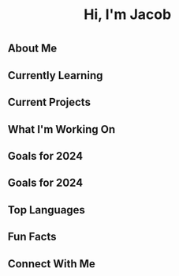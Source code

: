 <div id="toc">
<div class="name-header">
<ul align="center" style="list-style: none">
<summary>
<h1> Hi, I'm Jacob <h1>
</summary>
</ul>
</div>
</div>

<div id="toc">
<div class="about-section">
<ul align="left" style="list-style: none">
<summary>
<h2> About Me </h2>
</summary>
</ul>
</div>
</div>

<div id="toc">
<div class="Currently-Learning-section">
<ul align="left" style="list-style: none">
<summary>
<h2> Currently Learning </h2>
</summary>
</ul>
</div>
</div>

<div id="toc">
<div class="Current-Projects-section">
<ul align="left" style="list-style: none">
<summary>
<h2> Current Projects <h2>
</summary>
</ul>
</div>
</div>

<div id="toc">
<div class="about-section-header">
<ul align="left" style="list-style: none">
<summary>
<h2> What I'm Working On <h2>
</summary>
</ul>
</div>
</div>

<div id="toc">
<div class="about-section-header">
<ul align="left" style="list-style: none">
<summary>
<h2> Goals for 2024 <h2>
</summary>
</ul>
</div>
</div>

<div id="toc">
<div class="about-section-header">
<ul align="left" style="list-style: none">
<summary>
<h2> Goals for 2024 <h2>
</summary>
</ul>
</div>
</div>

<div id="toc">
<div class="about-section-header">
<ul align="left" style="list-style: none">
<summary>
<h2> Top Languages <h2>
</summary>
</ul>
</div>
</div>

<div id="toc">
<div class="about-section-header">
<ul align="left" style="list-style: none">
<summary>
<h2> Fun Facts <h2>
</summary>
</ul>
</div>
</div>

<div id="toc">
<div class="about-section-header">
<ul align="left" style="list-style: none">
<summary>
<h2> Connect With Me <h2>
</summary>
</ul>
</div>
</div>

<!--
<div id="toc">
<div class="about-section">
<ul align="left" style="list-style: none">
<p>
Full-Stack Software Engineer currently attending Atlas School in Tulsa, expected to graduate in April 2025. With my entrepreneurial spirit and creative mindset, I bring a unique perspective to software development.
</p>
</ul>
</div>
</div>

<div id="stack" align="center">
<img src="https://img.shields.io/badge/TypeScript-007ACC?style=for-the-badge&logo=typescript&logoColor=white" alt="TypeScript" height="28"/>
<img src="https://img.shields.io/badge/Next.js-000000?style=for-the-badge&logo=next.js&logoColor=white" alt="Next.js" height="28"/>
</summary>
</div>
</div>

- **Study Buddy Application:** Using AI and my Full-Stack engineering knowledge to develop an application that changes the way a student could study
- **OKTF-1: Scheduling Application:** Designing and developing a custom scheduling solution for Oklahoma Task Force 1's Tulsa Team members
- **Atlas School Projects:** Collaborating on various full-stack applications as part of my software engineering education

- Creating responsive and intuitive user interfaces with React
- Implementing clean, maintainable code practices
- Building a strong foundation in modern JavaScript
- Exploring advanced frontend development patterns
- Developing efficient backend solutions

- Master TypeScript and implement it in new projects
- Build and deploy a full-stack application using Next.js
- Improve testing practices and implement automated testing
- Deepen understanding of web performance optimization
- Maintain consistent GitHub activity with meaningful contributions

![Top Languages](https://github-readme-stats.vercel.app/api/top-langs/?username=jacobleon2117&layout=compact&theme=radical)

> Proud owner of Leon's Mobile Detailing LLC

> Entrepreneurial mindset with a passion for both business and coding

> Constantly seeking ways to merge technology with traditional business solutions

[![LinkedIn](https://img.shields.io/badge/LinkedIn-0077B5?style=for-the-badge&logo=linkedin&logoColor=white)](https://www.linkedin.com/in/jacobleon02)
[![Gmail](https://img.shields.io/badge/Gmail-D14836?style=for-the-badge&logo=gmail&logoColor=white)](mailto:jacobleon2117@gmail.com)
[![Portfolio](https://img.shields.io/badge/Portfolio-000000?style=for-the-badge&logo=About.me&logoColor=white)](https://jacobleon.netlify.app/)

---

[jacobleon2117](https://github.com/jacobleon2117)

<div align="center">
  <p>
    <img src="https://img.shields.io/badge/JavaScript-F7DF1E?style=for-the-badge&logo=javascript&logoColor=black" alt="JavaScript" height="28"/>
    <img src="https://img.shields.io/badge/React-20232A?style=for-the-badge&logo=react&logoColor=61DAFB" alt="React" height="28"/>
    <img src="https://img.shields.io/badge/HTML5-E34F26?style=for-the-badge&logo=html5&logoColor=white" alt="HTML5" height="28"/>
    <img src="https://img.shields.io/badge/CSS3-1572B6?style=for-the-badge&logo=css3&logoColor=white" alt="CSS3" height="28"/>
    <img src="https://img.shields.io/badge/Tailwind_CSS-38B2AC?style=for-the-badge&logo=tailwind-css&logoColor=white" alt="TailwindCSS" height="28"/>
    <img src="https://img.shields.io/badge/Vite-646CFF?style=for-the-badge&logo=vite&logoColor=white" alt="Vite" height="28"/>
  </p>
</div>
->

